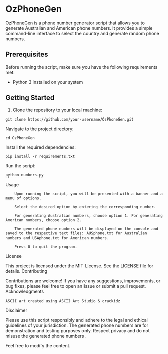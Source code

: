 
# OzPhoneGen

OzPhoneGen is a phone number generator script that allows you to generate Australian and American phone numbers. It provides a simple command-line interface to select the country and generate random phone numbers.

## Prerequisites

Before running the script, make sure you have the following requirements met:

- Python 3 installed on your system

## Getting Started

1. Clone the repository to your local machine:

```shell
git clone https://github.com/your-username/OzPhoneGen.git
```

Navigate to the project directory:

```
cd OzPhoneGen
```

Install the required dependencies:

```
pip install -r requirements.txt
```
Run the script:

```
python numbers.py
```
Usage
```
    Upon running the script, you will be presented with a banner and a menu of options.

    Select the desired option by entering the corresponding number.

    For generating Australian numbers, choose option 1. For generating American numbers, choose option 2.

    The generated phone numbers will be displayed on the console and saved to the respective text files: AUSphone.txt for Australian numbers and USAphone.txt for American numbers.

    Press 0 to quit the program.
```
License

This project is licensed under the MIT License. See the LICENSE file for details.
Contributing

Contributions are welcome! If you have any suggestions, improvements, or bug fixes, please feel free to open an issue or submit a pull request.
Acknowledgments

    ASCII art created using ASCII Art Studio & crackidz

Disclaimer

Please use this script responsibly and adhere to the legal and ethical guidelines of your jurisdiction. The generated phone numbers are for demonstration and testing purposes only. Respect privacy and do not misuse the generated phone numbers.


Feel free to modify the content.
